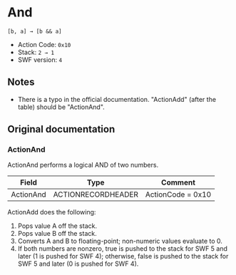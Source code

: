 # And

```
[b, a] → [b && a]
```

- Action Code: `0x10`
- Stack: `2 → 1`
- SWF version: `4`

## Notes

- There is a typo in the official documentation. "ActionAdd" (after the table) should be "ActionAnd".

## Original documentation

### ActionAnd

ActionAnd performs a logical AND of two numbers.

| Field           | Type               | Comment           |
|-----------------|--------------------|-------------------|
| ActionAnd       | ACTIONRECORDHEADER | ActionCode = 0x10 |

ActionAdd does the following:
1. Pops value A off the stack.
2. Pops value B off the stack.
3. Converts A and B to floating-point; non-numeric values evaluate to 0.
4. If both numbers are nonzero, true is pushed to the stack for SWF 5 and later (1 is pushed for SWF 4);
otherwise, false is pushed to the stack for SWF 5 and later (0 is pushed for SWF 4).
